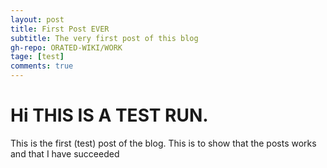 ```yaml
---
layout: post
title: First Post EVER
subtitle: The very first post of this blog
gh-repo: ORATED-WIKI/WORK
tage: [test]
comments: true
---
```


# Hi THIS IS A TEST RUN.
This is the first (test) post of the blog. This is to show that the posts works and that I have succeeded
